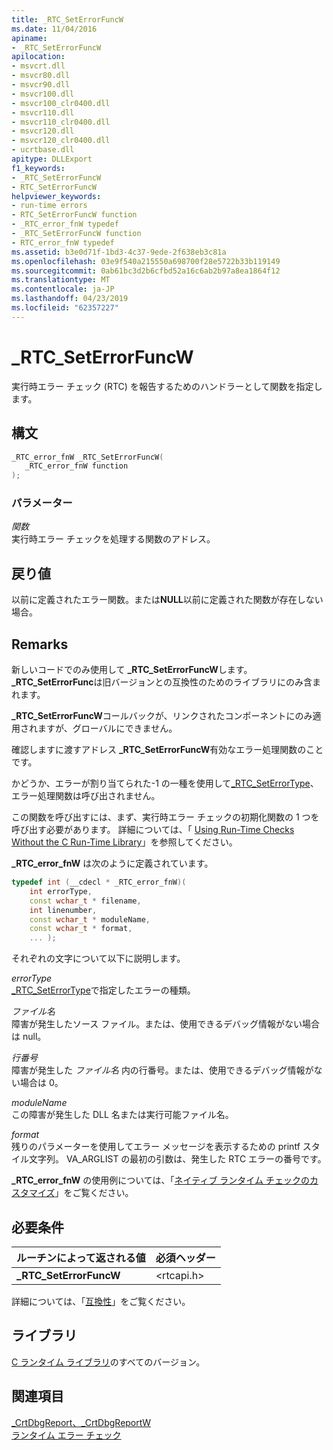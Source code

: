 ```yaml
---
title: _RTC_SetErrorFuncW
ms.date: 11/04/2016
apiname:
- _RTC_SetErrorFuncW
apilocation:
- msvcrt.dll
- msvcr80.dll
- msvcr90.dll
- msvcr100.dll
- msvcr100_clr0400.dll
- msvcr110.dll
- msvcr110_clr0400.dll
- msvcr120.dll
- msvcr120_clr0400.dll
- ucrtbase.dll
apitype: DLLExport
f1_keywords:
- _RTC_SetErrorFuncW
- RTC_SetErrorFuncW
helpviewer_keywords:
- run-time errors
- RTC_SetErrorFuncW function
- _RTC_error_fnW typedef
- _RTC_SetErrorFuncW function
- RTC_error_fnW typedef
ms.assetid: b3e0d71f-1bd3-4c37-9ede-2f638eb3c81a
ms.openlocfilehash: 03e9f540a215550a698700f28e5722b33b119149
ms.sourcegitcommit: 0ab61bc3d2b6cfbd52a16c6ab2b97a8ea1864f12
ms.translationtype: MT
ms.contentlocale: ja-JP
ms.lasthandoff: 04/23/2019
ms.locfileid: "62357227"
---
```

# <a name="rtcseterrorfuncw"></a>_RTC_SetErrorFuncW

実行時エラー チェック (RTC) を報告するためのハンドラーとして関数を指定します。

## <a name="syntax"></a>構文

```C
_RTC_error_fnW _RTC_SetErrorFuncW(
   _RTC_error_fnW function
);
```

### <a name="parameters"></a>パラメーター

*関数*<br/>
実行時エラー チェックを処理する関数のアドレス。

## <a name="return-value"></a>戻り値

以前に定義されたエラー関数。または**NULL**以前に定義された関数が存在しない場合。

## <a name="remarks"></a>Remarks

新しいコードでのみ使用して **_RTC_SetErrorFuncW**します。 **_RTC_SetErrorFunc**は旧バージョンとの互換性のためのライブラリにのみ含まれます。

**_RTC_SetErrorFuncW**コールバックが、リンクされたコンポーネントにのみ適用されますが、グローバルにできません。

確認しますに渡すアドレス **_RTC_SetErrorFuncW**有効なエラー処理関数のことです。

かどうか、エラーが割り当てられた-1 の一種を使用して[_RTC_SetErrorType](rtc-seterrortype.md)、エラー処理関数は呼び出されません。

この関数を呼び出すには、まず、実行時エラー チェックの初期化関数の 1 つを呼び出す必要があります。 詳細については、「 [Using Run-Time Checks Without the C Run-Time Library](/visualstudio/debugger/using-run-time-checks-without-the-c-run-time-library)」を参照してください。

**_RTC_error_fnW** は次のように定義されています。

```cpp
typedef int (__cdecl * _RTC_error_fnW)(
    int errorType,
    const wchar_t * filename,
    int linenumber,
    const wchar_t * moduleName,
    const wchar_t * format,
    ... );
```

それぞれの文字について以下に説明します。

*errorType*<br/>
[_RTC_SetErrorType](rtc-seterrortype.md)で指定したエラーの種類。

*ファイル名*<br/>
障害が発生したソース ファイル。または、使用できるデバッグ情報がない場合は null。

*行番号*<br/>
障害が発生した *ファイル名* 内の行番号。または、使用できるデバッグ情報がない場合は 0。

*moduleName*<br/>
この障害が発生した DLL 名または実行可能ファイル名。

*format*<br/>
残りのパラメーターを使用してエラー メッセージを表示するための printf スタイル文字列。 VA_ARGLIST の最初の引数は、発生した RTC エラーの番号です。

**_RTC_error_fnW** の使用例については、「[ネイティブ ランタイム チェックのカスタマイズ](/visualstudio/debugger/native-run-time-checks-customization)」をご覧ください。

## <a name="requirements"></a>必要条件

|ルーチンによって返される値|必須ヘッダー|
|-------------|---------------------|
|**_RTC_SetErrorFuncW**|\<rtcapi.h>|

詳細については、「[互換性](../../c-runtime-library/compatibility.md)」をご覧ください。

## <a name="libraries"></a>ライブラリ

[C ランタイム ライブラリ](../../c-runtime-library/crt-library-features.md)のすべてのバージョン。

## <a name="see-also"></a>関連項目

[_CrtDbgReport、_CrtDbgReportW](crtdbgreport-crtdbgreportw.md)<br/>
[ランタイム エラー チェック](../../c-runtime-library/run-time-error-checking.md)<br/>

